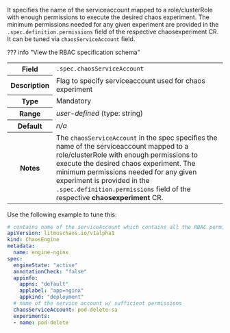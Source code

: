 It specifies the name of the serviceaccount mapped to a role/clusterRole with enough permissions to execute the desired chaos experiment. The minimum permissions needed for any given experiment are provided in the `.spec.definition.permissions` field of the respective chaosexperiment CR.
It can be tuned via `chaosServiceAccount` field.

??? info "View the RBAC specification schema"
    <table>
      <tr>
        <th>Field</th>
        <td><code>.spec.chaosServiceAccount</code></td>
      </tr>
      <tr>
        <th>Description</th>
        <td>Flag to specify serviceaccount used for chaos experiment</td>
      </tr>
      <tr>
        <th>Type</th>
        <td>Mandatory</td>
      </tr>
      <tr>
        <th>Range</th>
        <td><i>user-defined</i> (type: string)</td>
      </tr>
      <tr>
        <th>Default</th>
        <td><i>n/a</i></td>
      </tr>
      <tr>
        <th>Notes</th>
        <td>The <code>chaosServiceAccount</code> in the spec specifies the name of the serviceaccount mapped to a role/clusterRole with enough permissions to execute the desired chaos experiment. The minimum permissions needed for any given experiment is provided in the <code>.spec.definition.permissions</code> field of the respective <b>chaosexperiment</b> CR.</td>
      </tr>
    </table>

Use the following example to tune this:

[embedmd]:# (../chaos-engine/engine-spec/service-account.yaml yaml)
```yaml
# contains name of the serviceAccount which contains all the RBAC permissions required for the experiment
apiVersion: litmuschaos.io/v1alpha1
kind: ChaosEngine
metadata:
  name: engine-nginx
spec:
  engineState: "active"
  annotationCheck: "false"
  appinfo:
    appns: "default"
    applabel: "app=nginx"
    appkind: "deployment"
  # name of the service account w/ sufficient permissions
  chaosServiceAccount: pod-delete-sa
  experiments:
  - name: pod-delete
```
